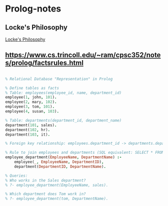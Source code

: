 # Prolog-notes

## Locke's Philosophy

[Locke's Philosophy](https://en.wikipedia.org/wiki/John_Locke)


## https://www.cs.trincoll.edu/~ram/cpsc352/notes/prolog/factsrules.html

```prolog

% Relational Database "Representation" in Prolog

% Define tables as facts
% Table: employees(employee_id, name, department_id)
employee(1, john, 101).
employee(2, mary, 102).
employee(3, tom, 101).
employee(4, susan, 103).

% Table: departments(department_id, department_name)
department(101, sales).
department(102, hr).
department(103, it).

% Foreign key relationship: employees.department_id -> departments.department_id

% Rule to join employees and departments (SQL equivalent: SELECT * FROM employees JOIN departments)
employee_department(EmployeeName, DepartmentName) :-
    employee(_, EmployeeName, DepartmentID),
    department(DepartmentID, DepartmentName).

% Queries:
% Who works in the Sales department?
% ?- employee_department(EmployeeName, sales).

% Which department does Tom work in?
% ?- employee_department(tom, DepartmentName).

```
